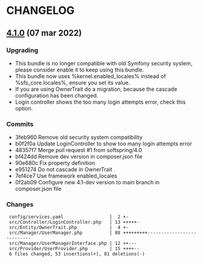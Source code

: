 # CHANGELOG

## [4.1.0](https://github.com/softspring/user-bundle/releases/tag/4.1.0) (07 mar 2022)

### Upgrading

- This bundle is no longer compatible with old Symfony security system, please consider enable it to keep using this bundle.
- This bundle now uses %kernel.enabled_locales% instead of %sfs_core.locales%, ensure you set its value.
- If you are using OwnerTrait do a migration, because the cascade configuration has been changed.
- Login controller shows the too many login attempts error, check this option.

### Commits

- 3feb960 Remove old security system compatibility
- b0f2f0a Update LoginController to show too many login attempts error
- 48357f7 Merge pull request #1 from softspring/4.0
- bf424dd Remove dev version in composer.json file
- 90e680c Fix property definition
- e951274 Do not cascade in OwnerTrait
- 7ef4ce7 Use framework enabled_locales
- 0f2ab09 Configure new 4.1-dev version to main branch in composer.json file

### Changes

```
 config/services.yaml                 |  2 +-
 src/Controller/LoginController.php   | 13 +++++-
 src/Entity/OwnerTrait.php            |  4 +-
 src/Manager/UserManager.php          | 88 +++++++++---------------------------
 src/Manager/UserManagerInterface.php | 12 ++---
 src/Provider/UserProvider.php        | 15 ++++--
 6 files changed, 53 insertions(+), 81 deletions(-)
```
